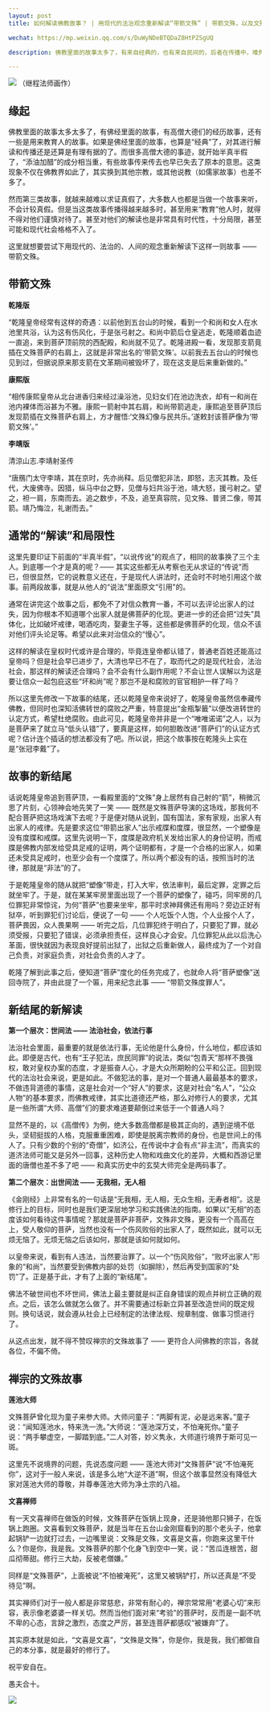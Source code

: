 ```yaml
---
layout: post
title: 如何解读佛教故事？ | 用现代的法治观念重新解读“带箭文殊” | 带箭文殊，以及文殊和莲池、文喜的故事

wechat: https://mp.weixin.qq.com/s/DuWyNDeBTQDaZ8HtPZSgUQ

description: 佛教里面的故事太多了，有来自经典的，也有来自民间的，后者在传播中，难免有添油加醋，以讹传讹的情况，甚至解读也和现代社会格格不入，本文尝试以带箭文殊这个故事为例，改了结尾并重新做了解读，希望可以让这类故事更加人间化、现代化和法制化。

---
```


![](../images/2023-02-19-10-27-43.png)
（继程法师画作）

## 缘起

佛教里面的故事太多太多了，有佛经里面的故事，有高僧大德们的经历故事，还有一些是用来教育人的故事。如果是佛经里面的故事，也算是“经典”了，对其进行解读和传播还是还算是有理有据的了。而很多高僧大德的事迹，就开始半真半假了，“添油加醋”的成分相当重，有些故事传来传去也早已失去了原本的意思。这类现象不仅在佛教界如此了，其实换到其他宗教，或其他说教（如儒家故事）也差不多了。

然而第三类故事，就越来越难以求证真假了，大多数人也都是当做一个故事来听，不会计较真假。但是当这类故事传播得越来越多时，甚至用来“教育”他人时，就得不得对他们谨慎对待了。甚至对他们的解读也是非常具有时代性，十分局限，甚至可能和现代社会格格不入了。

这里就想要尝试下用现代的、法治的、人间的观念重新解读下这样一则故事 —— 带箭文殊。
​
## 带箭文殊

**乾隆版**

“乾隆皇帝经常有这样的奇遇：以前他到五台山的时候，看到一个和尚和女人在水池里共浴，认为这有伤风化，于是张弓射之。和尚中箭后仓皇逃走，乾隆顺着血迹一直追，来到菩萨顶前院的西配殿，和尚就不见了。乾隆进殿一看，发现那支箭竟插在文殊菩萨的右肩上，这就是非常出名的‘带箭文殊’。以前我去五台山的时候也见到过，但据说原来那支箭在文革期间被毁坏了，现在这支是后来重新做的。”

**康熙版**

“相传康熙皇帝从北台进香归来经过澡浴池，见妇女们在池边洗衣，却有一和尚在池内裸体而浴甚为不雅。康熙一箭射中其右肩，和尚带箭逃走，康熙追至菩萨顶后发现箭插在文殊菩萨右肩上，方才醒悟:‘文殊幻像与民共乐。’遂敕封该菩萨像为‘带箭文殊’。”

**李靖版**

清涼山志.李靖射圣传

“唐鴈门太守李靖，其在京时，先亦尚释。后见僧犯非法，即怒，志灭其教。及任代，大废佛寺。因猎，纵马中台之野，见僧与妇共浴于池，靖大怒，援弓射之。望之，袒一肩，东南而去。追之数步，不及，追至真容院，见文殊、普贤二像，带其箭。靖乃悔泣，礼谢而去。”

## 通常的“解读”和局限性

这里先要印证下前面的“半真半假”，“以讹传讹”的观点了，相同的故事换了三个主人。到底哪一个才是真的呢？—— 其实这些都无从考察也无从求证的“传说”而已，但很显然，它的说教意义还在，于是现代人讲法时，还会时不时地引用这个故事。前两段故事，就是从他人的“说法”里面原文“引用"的。

通常在讲完这个故事之后，都免不了对信众教育一番，不可以去评论出家人的过失，因为你根本不知道哪个出家人就是佛菩萨的化现。更进一步的还会把“过失”具体化，比如破坏戒律，喝酒吃肉，娶妻生子等，这些都是佛菩萨的化现，信众不该对他们评头论足等。希望以此来对治信众的“慢心”。

这样的解读在皇权时代或许是合理的，毕竟连皇帝都认错了，普通老百姓还能高过皇帝吗？但是社会早已进步了，大清也早已不在了，取而代之的是现代社会，法治社会，那这样的解读还合理吗？会不会有什么副作用呢？不会让世人误解以为这是要让信众一起包庇这些“坏和尚”呢？那岂不是和腐败的官官相护一样了吗？

所以这里先修改一下故事的结尾，还以乾隆皇帝来说好了，乾隆皇帝虽然信奉藏传佛教，但同时也深知活佛转世的腐败之严重，特意提出“金瓶掣籤”以便改进转世的认定方式，希望杜绝腐败。由此可见，乾隆皇帝并非是一个“唯唯诺诺”之人，以为是菩萨来了就立马“低头认错”了，要真是这样，如何胆敢改进“菩萨们”的认证方式呢？估计连个插话的想法都没有了吧。所以说，把这个故事按在乾隆头上实在是“张冠李戴”了。

## 故事的新结尾

话说乾隆皇帝追到菩萨顶，一看殿里面的“文殊”身上居然有自己射的“箭”，稍微沉思了片刻，心领神会地先笑了一笑 —— 既然是文殊菩萨导演的这场戏，那我何不配合菩萨把这场戏演下去呢？于是便对随从说到，国有国法，家有家规，出家人有出家人的戒律。先是要求这位“带箭出家人”出示戒牒和度牒，很显然，一个塑像是没有度牒和戒牒。这里先说明一下，度牒是政府机关发给出家人的身份证明，而戒牒是佛教内部发给受具足戒的证明，两个证明都有，才是一个合格的出家人，如果还未受具足戒时，也至少会有一个度牒了。所以两个都没有的话，按照当时的法律，那就是“非法”的了。

于是乾隆皇帝的随从就把“塑像”带走，打入大牢，依法审判，最后定罪，定罪之后就坐牢了。于是，就在某某牢房里面出现了一个菩萨的塑像了，碰巧，同牢房的几位罪犯非常惊诧，为何“菩萨”也要来坐牢，那平时求神拜佛还有用吗？旁边正好有狱卒，听到罪犯们讨论后，便说了一句 —— 个人吃饭个人饱，个人业报个人了，菩萨畏因，众人畏果啊 —— 听完之后，几位罪犯终于明白了，只要犯了罪，就必须受报，只要犯了错误，必须承担责任，这样良心才会安。几位罪犯从此以后洗心革面，很快就因为表现良好提前出狱了，出狱之后重新做人，最终成为了一个对自己负责，对家庭负责，对社会负责的人才了。

乾隆了解到此事之后，便知道“菩萨”度化的任务完成了，也就命人将“菩萨塑像”送回寺院了，并由此提了一个匾，用来纪念此事 —— “带箭文殊度罪人”。

## 新结尾的新解读

**第一个层次：世间法 —— 法治社会，依法行事**

法治社会里面，最重要的就是依法行事，无论他是什么身份，什么地位，都应该如此。即便是古代，也有“王子犯法，庶民同罪”的说法，类似“包青天”那样不畏强权，敢对皇权办案的态度，才是振奋人心，才是大众所期盼的公平和公正。回到现代的法治社会来说，更是如此。不做犯法的事，是对一个普通人最最基本的要求，不做违背道德的事情，这是社会对一个“好人”的要求，这是对社会“名人”，“公众人物”的基本要求，而佛教戒律，其实比道德还严格，那么对修行人的要求，尤其是一些所谓“大师、高僧”们的要求难道要颠倒过来低于一个普通人吗？

显然不是的，以《高僧传》为例，绝大多数高僧都是极其正向的，遇到逆境不低头，坚韧挺拔的人格，克服重重困难，即使是脱离宗教师的身份，也是世间上的伟人了。只有少数的个别的“奇僧”，如济公，在传说中才会有点“非主流”，而真实的道济法师可能又是另外一回事，这种历史人物和戏曲文化的差异，大概和西游记里面的唐僧也差不多了吧 —— 和真实历史中的玄奘大师完全是两码事了。

**第二个层次：出世间法 —— 无我相，无人相**

《金刚经》上非常有名的一句话是“无我相，无人相，无众生相，无寿者相”。这是修行上的目标，同时也是我们更深层地学习和实践佛法的指南。如果以“无相”的态度该如何看待这件事情呢？那就是菩萨非菩萨，文殊非文殊，更没有一个高高在上，受人敬仰的菩萨，当然也没有一个伤风败俗的出家人了，既然如此，就可以无烦无恼了。无烦无恼之后该如何，那就是该如何就如何。

以皇帝来说，看到有人违法，当然要治罪了。以一个“伤风败俗”，“败坏出家人”形象的“和尚”，当然要受到佛教内部的处罚（如摒除），然后再受到国家的“处罚”了。正是基于此，才有了上面的“新结尾”。

佛法不破世间也不坏世间，佛法上最主要就是纠正自身错误的观点并树立正确的观点。之后，该怎么做就怎么做了。并不需要通过标新立异甚至改造世间的既定规则。换句话说，就会遵从社会上已经制定的法律法规、规章制度、做事习惯进行了。

从这点出发，就不得不赞叹禅宗的文殊故事了 —— 更符合人间佛教的宗旨，各就各位，不偏不倚。

## 禅宗的文殊故事

**莲池大师**

文殊菩萨曾化现为童子来参大师。大师问童子：“两脚有泥，必是远来客。”童子说：“闻知莲池水，特来洗一洗。”大师说：“莲池深万丈，不怕淹死你。”童子说：“两手攀虚空，一脚踏到底。”二人对答，妙义隽永，大师道行境界于斯可见一斑。

这里先不说境界的问题，先说态度问题 —— 莲池大师对“文殊菩萨”说“不怕淹死你”，这对于一般人来说，该是多么地“大逆不道”啊，但这个故事显然没有降低大家对莲池大师的尊敬，并尊奉莲池大师为净土宗的八祖。

**文喜禅师**

有一天文喜禅师在做饭的时候，文殊菩萨在饭锅上现身，还是骑他那只狮子，在饭锅上跑圈。文喜看到文殊菩萨，就是当年在五台山金刚窟看到的那个老头子，他拿起锅铲一边就打过去，一边嘴里说：文殊是文殊，文喜是文喜，你跑来这里干什么？你是你，我是我。文殊菩萨的那个化身飞到空中一笑，说：“苦瓜连根苦，甜瓜彻蒂甜。修行三大劫，反被老僧嫌。”

同样是“文殊菩萨”，上面被说“不怕被淹死”，这里又被锅铲打，所以还真是“不受待见”啊。

其实禅师们对于一般人都是非常慈悲，非常有耐心的，禅宗常常用“老婆心切”来形容，表示像老婆婆一样关切。然而当他们面对来“考验”的菩萨时，反而是一副不吭不卑的心态，言辞之激烈，态度之严厉，甚至连菩萨都感叹“被嫌弃”了。

其实原本就是如此，“文喜是文喜”，“文殊是文殊”，你是你，我是我，我们都做自己的本分事，就是最好的修行了。

祝平安自在。

愚夫合十。

![](../images/signature.png)
